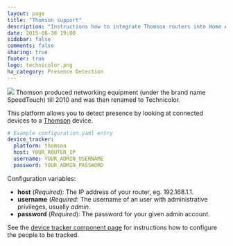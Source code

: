 ```yaml
---
layout: page
title: "Thomson support"
description: "Instructions how to integrate Thomson routers into Home Assistant."
date: 2015-08-30 19:00
sidebar: false
comments: false
sharing: true
footer: true
logo: technicolor.png
ha_category: Presence Detection
---
```


<img src='/images/supported_brands/technicolor.png' class='brand pull-right' />
Thomson produced networking equipment (under the brand name SpeedTouch) till 2010 and was then renamed to Technicolor.

This platform allows you to detect presence by looking at connected devices to a [Thomson](http://www.technicolor.com) device.

```yaml
# Example configuration.yaml entry
device_tracker:
  platform: thomson
  host: YOUR_ROUTER_IP
  username: YOUR_ADMIN_USERNAME
  password: YOUR_ADMIN_PASSWORD
```

Configuration variables:

- **host** (*Required*): The IP address of your router, eg. 192.168.1.1.
- **username** (*Required*: The username of an user with administrative privileges, usually *admin*.
- **password** (*Required*): The password for your given admin account.

See the [device tracker component page](/components/device_tracker.html) for instructions how to configure the people to be tracked.
